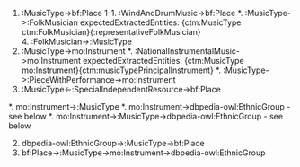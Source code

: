 1. :MusicType->bf:Place
    1-1. :WindAndDrumMusic->bf:Place
*. :MusicType->:FolkMusician
    expectedExtractedEntities: {ctm:MusicType ctm:FolkMusician}{:representativeFolkMusician}     
    4. :FolkMusician->:MusicType
5. :MusicType->mo:Instrument
    *. :NationalInstrumentalMusic->mo:Instrument
        expectedExtractedEntities: {ctm:MusicType mo:Instrument}{ctm:musicTypePrincipalInstrument}
*. :MusicType->:PieceWithPerformance->mo:Instrument
3. :MusicType<-:SpecialIndependentResource->bf:Place

*. mo:Instrument->:MusicType
*. mo:Instrument->dbpedia-owl:EthnicGroup - see below
*. mo:Instrument->:MusicType->dbpedia-owl:EthnicGroup - see below

2. dbpedia-owl:EthnicGroup->:MusicType->bf:Place
6. bf:Place->:MusicType->mo:Instrument->dbpedia-owl:EthnicGroup